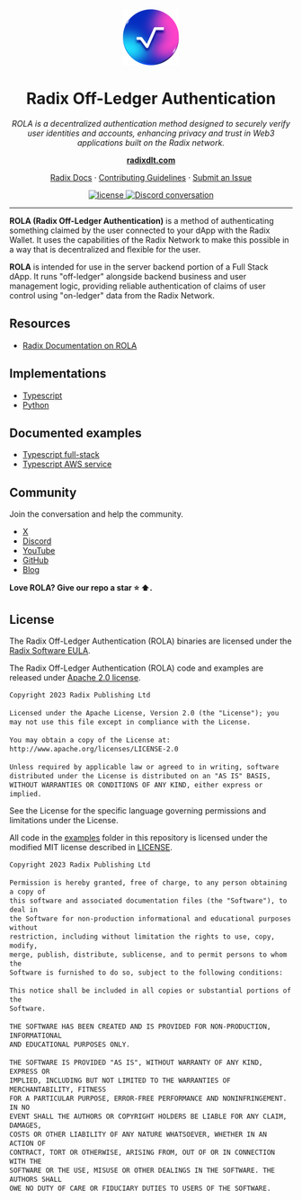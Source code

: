 <div align="center">
  <img src="docs/radix-logo.png" alt="Radix Logo" width="100">

# Radix Off-Ledger Authentication

<em>ROLA is a decentralized authentication method designed to securely verify user identities and accounts, enhancing privacy and trust in Web3 applications built on the Radix network.</em>

<a href="https://radixdlt.com/"><strong>radixdlt.com</strong></a>

</div>

<p align="center">
  <a href="https://docs.radixdlt.com/docs">Radix Docs</a>
  ·
  <a href="CONTRIBUTING.md">Contributing Guidelines</a>
  ·
  <a href="https://github.com/radixdlt/rola/issues">Submit an Issue</a>
</p>

<p align="center">
  <a href="LICENSE">
    <img src="https://img.shields.io/badge/License-Apache_2.0-blue.svg" alt="license" />
  </a>
  
  <a href="http://discord.gg/radixdlt">
    <img src="https://img.shields.io/discord/417762285172555786.svg?logo=discord&logoColor=fff&label=Discord&color=7389d8" alt="Discord conversation" />
  </a>

</p>

<hr/>

**ROLA (Radix Off-Ledger Authentication)** is a method of authenticating something claimed by the user connected to your dApp with the Radix Wallet. It uses the capabilities of the Radix Network to make this possible in a way that is decentralized and flexible for the user.

**ROLA** is intended for use in the server backend portion of a Full Stack dApp. It runs "off-ledger" alongside backend business and user management logic, providing reliable authentication of claims of user control using "on-ledger" data from the Radix Network.

## Resources

- [Radix Documentation on ROLA](https://docs.radixdlt.com/docs/rola-radix-off-ledger-auth)

## Implementations

- [Typescript](typescript/README.md)
- [Python](python/README.md)

## Documented examples

- [Typescript full-stack](/examples/typescript-full-stack/README.md)
- [Typescript AWS service](/examples/typescript-rola-as-a-service/README.md)

## Community

Join the conversation and help the community.

- [X][X]
- [Discord][discord]
- [YouTube][youtube]
- [GitHub](https://github.com/radixdlt)
- [Blog](https://www.radixdlt.com/blog)

**Love ROLA? Give our repo a star :star: :arrow_up:.**

[node.js]: https://nodejs.org/
[npm]: https://www.npmjs.com/get-npm
[X]: https://x.com/RadixDLT
[discord]: http://discord.gg/radixdlt
[youtube]: https://www.youtube.com/c/radixdlt

## License

The Radix Off-Ledger Authentication (ROLA) binaries are licensed under the [Radix Software EULA](http://www.radixdlt.com/terms/genericEULA).

The Radix Off-Ledger Authentication (ROLA) code and examples are released under [Apache 2.0 license](LICENSE).

```
Copyright 2023 Radix Publishing Ltd

Licensed under the Apache License, Version 2.0 (the "License"); you may not use this file except in compliance with the License.

You may obtain a copy of the License at: http://www.apache.org/licenses/LICENSE-2.0

Unless required by applicable law or agreed to in writing, software distributed under the License is distributed on an "AS IS" BASIS, WITHOUT WARRANTIES OR CONDITIONS OF ANY KIND, either express or implied.
```

See the License for the specific language governing permissions and limitations under the License.

All code in the [examples](./examples/) folder in this repository is licensed under the modified MIT license described in [LICENSE](/LICENSE).

```
Copyright 2023 Radix Publishing Ltd

Permission is hereby granted, free of charge, to any person obtaining a copy of
this software and associated documentation files (the "Software"), to deal in
the Software for non-production informational and educational purposes without
restriction, including without limitation the rights to use, copy, modify,
merge, publish, distribute, sublicense, and to permit persons to whom the
Software is furnished to do so, subject to the following conditions:

This notice shall be included in all copies or substantial portions of the
Software.

THE SOFTWARE HAS BEEN CREATED AND IS PROVIDED FOR NON-PRODUCTION, INFORMATIONAL
AND EDUCATIONAL PURPOSES ONLY.

THE SOFTWARE IS PROVIDED "AS IS", WITHOUT WARRANTY OF ANY KIND, EXPRESS OR
IMPLIED, INCLUDING BUT NOT LIMITED TO THE WARRANTIES OF MERCHANTABILITY, FITNESS
FOR A PARTICULAR PURPOSE, ERROR-FREE PERFORMANCE AND NONINFRINGEMENT. IN NO
EVENT SHALL THE AUTHORS OR COPYRIGHT HOLDERS BE LIABLE FOR ANY CLAIM, DAMAGES,
COSTS OR OTHER LIABILITY OF ANY NATURE WHATSOEVER, WHETHER IN AN ACTION OF
CONTRACT, TORT OR OTHERWISE, ARISING FROM, OUT OF OR IN CONNECTION WITH THE
SOFTWARE OR THE USE, MISUSE OR OTHER DEALINGS IN THE SOFTWARE. THE AUTHORS SHALL
OWE NO DUTY OF CARE OR FIDUCIARY DUTIES TO USERS OF THE SOFTWARE.
```
